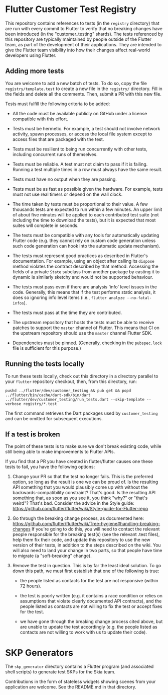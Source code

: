 # Flutter Customer Test Registry

This repository contains references to tests (in the `registry`
directory) that are run with every commit to Flutter to verify that no
breaking changes have been introduced (in the "customer_testing"
shards). The tests referenced by this repository are typically
maintained by people outside of the Flutter team, as part of the
development of their applications. They are intended to give the
Flutter team visibility into how their changes affect real-world
developers using Flutter.

## Adding more tests

You are welcome to add a new batch of tests. To do so, copy the file
`registry/template.test` to create a new file in the `registry/`
directory. Fill in the fields and delete all the comments. Then,
submit a PR with this new file.

Tests must fulfill the following criteria to be added:

* All the code must be available publicly on GitHub under a license
  compatible with this effort.

* Tests must be hermetic. For example, a test should not involve
  network activity, spawn processes, or access the local file system
  except to access files that are packaged with the test.

* Tests must be resilient to being run concurrently with other tests,
  including concurrent runs of themselves.

* Tests must be reliable. A test must not claim to pass if it is
  failing. Running a test multiple times in a row must always have the
  same result.

* Tests must have no output when they are passing.

* Tests must be as fast as possible given the hardware. For example,
  tests must not use real timers or depend on the wall clock.

* The time taken by tests must be proportional to their value. A few
  thousands tests are expected to run within a few minutes. An upper
  limit of about five minutes will be applied to each contributed test
  suite (not including the time to download the tests), but it is
  expected that most suites will complete in seconds.

* The tests must be compatible with any tools for automatically
  updating Flutter code (e.g. they cannot rely on custom code
  generation unless such code generation can hook into the automatic
  update mechanism).

* The tests must represent good practices as described in Flutter's
  documentation. For example, using an object after calling its
  `dispose` method violates the contract described by that method.
  Accessing the fields of a private `State` subclass from another
  package by casting it to dynamic is similarly sketchy and would not
  be supported behaviour.

* The tests must pass even if there are analysis 'info' level issues
  in the code. Generally, this means that if the test performs static
  analysis, it does so ignoring info level items (i.e., `flutter
  analyze --no-fatal-infos`).

* The tests must pass at the time they are contributed.

* The upstream repository that hosts the tests must be able to receive patches
  to support the `master` channel of Flutter. This means that CI on the
  upstream repository should use the `master` channel Flutter SDK.

* Dependencies must be pinned. (Generally, checking in the
  `pubspec.lock` file is sufficient for this purpose.)


## Running the tests locally

To run these tests locally, check out this directory in a directory
parallel to your `flutter` repository checkout, then, from this
directory, run:

```
pushd ../flutter/dev/customer_testing && pub get && popd
../flutter/bin/cache/dart-sdk/bin/dart ../flutter/dev/customer_testing/run_tests.dart --skip-template --verbose registry/*.test
```

The first command retrieves the Dart packages used by `customer_testing`
and can be omitted for subsequent executions.

## If a test is broken

The point of these tests is to make sure we don't break existing code,
while still being able to make improvements to Flutter APIs.

If you find that a PR you have created in flutter/flutter causes one
these tests to fail, you have the following options:

1. Change your PR so that the test no longer fails. This is the
   preferred option, so long as the result is one we can be proud of.
   Is the resulting API something that you would plausibly come up
   with without the backwards-compatibility constraint? That's good.
   Is the resulting API something that, as soon as you see it, you
   think "why?" or "that's weird"? That's bad. Consider the advice in
   the Style guide:
   https://github.com/flutter/flutter/wiki/Style-guide-for-Flutter-repo

2. Go through the breaking change process, as documented here:
   https://github.com/flutter/flutter/wiki/Tree-hygiene#handling-breaking-changes
   If you're going to do this, you will need to contact the relevant
   people responsible for the breaking test(s) (see the relevant .test
   files), help them fix their code, and update this repository to use
   the new version of their tests, in addition to the steps described
   on the wiki. You will also need to land your change in two parts,
   so that people have time to migrate (a "soft-breaking" change).

3. Remove the test in question. This is by far the least ideal
   solution. To go down this path, we must first establish that one of
   the following is true:

    - the people listed as contacts for the test are not responsive (within 72 hours).

    - the test is poorly written (e.g. it contains a race condition or
      relies on assumptions that violate clearly documented API
      contracts), and the people listed as contacts are not willing to
      fix the test or accept fixes for the test.

    - we have gone through the breaking change process cited above,
      but are unable to update the test accordingly (e.g. the people
      listed as contacts are not willing to work with us to update
      their code).


# SKP Generators

The `skp_generator` directory contains a Flutter program (and
associated shell scripts) to generate test SKPs for the Skia team.

Contributions in the form of stateless widgets showing scenes from
your application are welcome. See the README.md in that directory.
